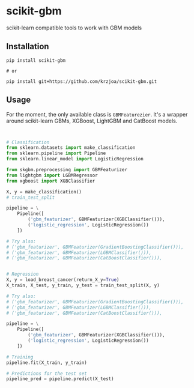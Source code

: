 # scikit-gbm
scikit-learn compatible tools to work with GBM models

## Installation

```
pip install scikit-gbm

# or 

pip install git+https://github.com/krzjoa/scikit-gbm.git

```

## Usage

For the moment, the only available class is `GBMFeaturezier`. It's a wrapper around
scikit-learn GBMs, XGBoost, LightGBM and CatBoost models.

```python


# Classification
from sklearn.datasets import make_classification
from sklearn.pipeline import Pipeline
from sklearn.linear_model import LogisticRegression

from skgbm.preprocessing import GBMFeaturizer
from lightgbm import LGBMRegressor
from xgboost import XGBClassifier

X, y = make_classification()
# train_test_split

pipeline = \
    Pipeline([
        ('gbm_featurizer', GBMFeaturizer(XGBClassifier())),
        ('logistic_regression', LogisticRegression())
    ])

# Try also:
# ('gbm_featurizer', GBMFeaturizer(GradientBoostingClassifier())),
# ('gbm_featurizer', GBMFeaturizer(LGBMClassifier())),
# ('gbm_featurizer', GBMFeaturizer(CatBoostClassifier())),


# Regression
X, y = load_breast_cancer(return_X_y=True)
X_train, X_test, y_train, y_test = train_test_split(X, y)

# Try also:
# ('gbm_featurizer', GBMFeaturizer(GradientBoostingClassifier())),
# ('gbm_featurizer', GBMFeaturizer(LGBMClassifier())),
# ('gbm_featurizer', GBMFeaturizer(CatBoostClassifier())),

pipeline = \
    Pipeline([
        ('gbm_featurizer', GBMFeaturizer(XGBClassifier())),
        ('logistic_regression', LogisticRegression())
    ])

# Training
pipeline.fit(X_train, y_train)

# Predictions for the test set
pipeline_pred = pipeline.predict(X_test)


```